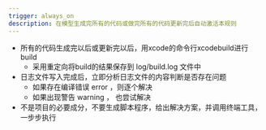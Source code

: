 ```yaml
---
trigger: always_on
description: 在模型生成完所有的代码或做完所有的代码更新完后自动激活本规则
---
```


- 所有的代码生成完以后或更新完以后，用xcode的命令行xcodebuild进行build
    - 采用重定向将build的结果保存到 log/build.log 文件中
- 日志文件写入完成后，立即分析日志文件的内容判断是否存在问题
    - 如果存在编译错误 error ，则逐个解决
    - 如果出现警告 warning ， 也尝试解决
- 不是项目的必要成分，不要生成脚本程序，给出解决方案，并调用终端工具，一步步执行
